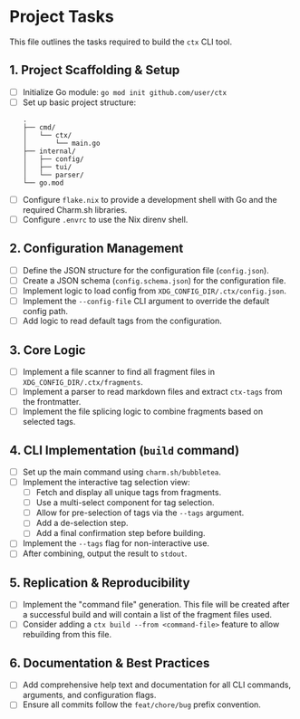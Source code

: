 # Project Tasks

This file outlines the tasks required to build the `ctx` CLI tool.

## 1. Project Scaffolding & Setup
- [ ] Initialize Go module: `go mod init github.com/user/ctx`
- [ ] Set up basic project structure:
  ```
  .
  ├── cmd/
  │   └── ctx/
  │       └── main.go
  ├── internal/
  │   ├── config/
  │   ├── tui/
  │   └── parser/
  └── go.mod
  ```
- [ ] Configure `flake.nix` to provide a development shell with Go and the required Charm.sh libraries.
- [ ] Configure `.envrc` to use the Nix direnv shell.

## 2. Configuration Management
- [ ] Define the JSON structure for the configuration file (`config.json`).
- [ ] Create a JSON schema (`config.schema.json`) for the configuration file.
- [ ] Implement logic to load config from `XDG_CONFIG_DIR/.ctx/config.json`.
- [ ] Implement the `--config-file` CLI argument to override the default config path.
- [ ] Add logic to read default tags from the configuration.

## 3. Core Logic
- [ ] Implement a file scanner to find all fragment files in `XDG_CONFIG_DIR/.ctx/fragments`.
- [ ] Implement a parser to read markdown files and extract `ctx-tags` from the frontmatter.
- [ ] Implement the file splicing logic to combine fragments based on selected tags.

## 4. CLI Implementation (`build` command)
- [ ] Set up the main command using `charm.sh/bubbletea`.
- [ ] Implement the interactive tag selection view:
    - [ ] Fetch and display all unique tags from fragments.
    - [ ] Use a multi-select component for tag selection.
    - [ ] Allow for pre-selection of tags via the `--tags` argument.
    - [ ] Add a de-selection step.
    - [ ] Add a final confirmation step before building.
- [ ] Implement the `--tags` flag for non-interactive use.
- [ ] After combining, output the result to `stdout`.

## 5. Replication & Reproducibility
- [ ] Implement the "command file" generation. This file will be created after a successful build and will contain a list of the fragment files used.
- [ ] Consider adding a `ctx build --from <command-file>` feature to allow rebuilding from this file.

## 6. Documentation & Best Practices
- [ ] Add comprehensive help text and documentation for all CLI commands, arguments, and configuration flags.
- [ ] Ensure all commits follow the `feat/chore/bug` prefix convention.
